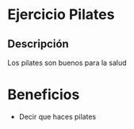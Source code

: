 # Ejercicio Pilates

## Descripción
Los pilates son buenos para la salud

# Beneficios
- Decir que haces pilates
